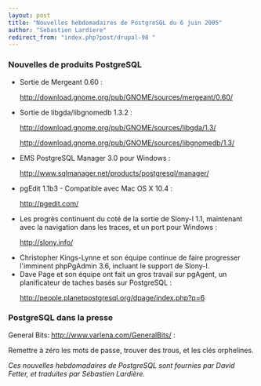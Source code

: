 ```yaml
---
layout: post
title: "Nouvelles hebdomadaires de PostgreSQL du 6 juin 2005"
author: "Sebastien Lardiere"
redirect_from: "index.php?post/drupal-98 "
---
```




<h3>Nouvelles de produits PostgreSQL</h3>

<ul>

<li>Sortie de Mergeant 0.60 :

<a href="http://download.gnome.org/pub/GNOME/sources/mergeant/0.60/">http://download.gnome.org/pub/GNOME/sources/mergeant/0.60/</a></li>

<li>Sortie de libgda/libgnomedb 1.3.2 :

<a href="http://download.gnome.org/pub/GNOME/sources/libgda/1.3/">http://download.gnome.org/pub/GNOME/sources/libgda/1.3/</a>

<a href="http://download.gnome.org/pub/GNOME/sources/libgnomedb/1.3/">http://download.gnome.org/pub/GNOME/sources/libgnomedb/1.3/</a></li>

<li>EMS PostgreSQL Manager 3.0 pour Windows :

<a href="http://www.sqlmanager.net/products/postgresql/manager/">http://www.sqlmanager.net/products/postgresql/manager/</a></li>

<li>pgEdit 1.1b3 - Compatible avec Mac OS X 10.4 :

<a href="http://pgedit.com/">http://pgedit.com/</a></li>

<li>Les progrès continuent du coté de la sortie de Slony-I 1.1, maintenant avec la navigation dans les traces, et un port pour Windows :

<a href="http://slony.info/">http://slony.info/</a></li>

<li>Christopher Kings-Lynne et son équipe continue de faire progresser l'imminent phpPgAdmin 3.6, incluant le support de Slony-I.

</li>

<li>Dave Page et son équipe ont fait un gros travail sur pgAgent, un planificateur de taches basés sur PostgreSQL :

<a href="http://people.planetpostgresql.org/dpage/index.php?p=6">http://people.planetpostgresql.org/dpage/index.php?p=6</a></li>

</ul>

<h3>PostgreSQL dans la presse</h3>

<p>General Bits: <a href="http://www.varlena.com/GeneralBits/">http://www.varlena.com/GeneralBits/</a> :

Remettre à zéro les mots de passe, trouver des trous, et les clés orphelines.</p>

<p><em>Ces nouvelles hebdomadaires de PostgreSQL sont fournies par David Fetter, et traduites par Sébastien Lardière.</em></p>